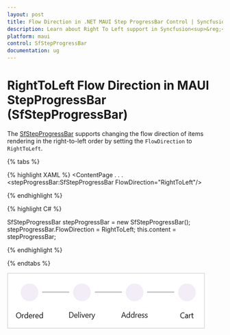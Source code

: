```yaml
---
layout: post
title: Flow Direction in .NET MAUI Step ProgressBar Control | Syncfusion<sup>&reg;</sup>Syncfusion<sup>&reg;</sup>
description: Learn about Right To Left support in Syncfusion<sup>&reg;</sup> .NET MAUI Step ProgressBar (SfStepProgressBar) control and more.
platform: maui
control: SfStepProgressBar
documentation: ug
---
```

 
# RightToLeft Flow Direction in MAUI StepProgressBar (SfStepProgressBar)

The [SfStepProgressBar](https://www.syncfusion.com/maui-controls/maui-stepprogressbar) supports changing the flow direction of items rendering in the right-to-left order by setting the `FlowDirection` to `RightToLeft`.

{% tabs %}

{% highlight XAML %}
  <ContentPage 
            . . .
            <stepProgressBar:SfStepProgressBar FlowDirection="RightToLeft"/>

   </ContentPage>
     
{% endhighlight %}

{% highlight C# %}
   
SfStepProgressBar stepProgressBar = new SfStepProgressBar();
stepProgressBar.FlowDirection = RightToLeft;
this.content = stepProgressBar;

{% endhighlight %}

{% endtabs %}

![Right to left in .NET MAUI Step Progress Bar](images/right-to-left/maui-stepprogressbar-right-to-left.gif)
